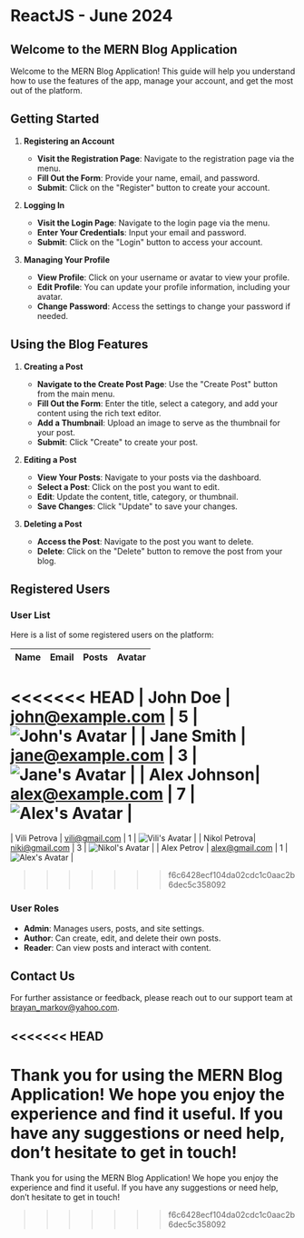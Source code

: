 # ReactJS - June 2024

## Welcome to the MERN Blog Application

Welcome to the MERN Blog Application! This guide will help you understand how to use the features of the app, manage your account, and get the most out of the platform.

## Getting Started

1. **Registering an Account**

   - **Visit the Registration Page**: Navigate to the registration page via the menu.
   - **Fill Out the Form**: Provide your name, email, and password.
   - **Submit**: Click on the "Register" button to create your account.

2. **Logging In**

   - **Visit the Login Page**: Navigate to the login page via the menu.
   - **Enter Your Credentials**: Input your email and password.
   - **Submit**: Click on the "Login" button to access your account.

3. **Managing Your Profile**

   - **View Profile**: Click on your username or avatar to view your profile.
   - **Edit Profile**: You can update your profile information, including your avatar.
   - **Change Password**: Access the settings to change your password if needed.

## Using the Blog Features

1. **Creating a Post**

   - **Navigate to the Create Post Page**: Use the "Create Post" button from the main menu.
   - **Fill Out the Form**: Enter the title, select a category, and add your content using the rich text editor.
   - **Add a Thumbnail**: Upload an image to serve as the thumbnail for your post.
   - **Submit**: Click "Create" to create your post.

2. **Editing a Post**

   - **View Your Posts**: Navigate to your posts via the dashboard.
   - **Select a Post**: Click on the post you want to edit.
   - **Edit**: Update the content, title, category, or thumbnail.
   - **Save Changes**: Click "Update" to save your changes.

3. **Deleting a Post**

   - **Access the Post**: Navigate to the post you want to delete.
   - **Delete**: Click on the "Delete" button to remove the post from your blog.

## Registered Users

### User List

Here is a list of some registered users on the platform:

| **Name**    | **Email**        | **Posts** | **Avatar**          |
|-------------|------------------|-----------|---------------------|
<<<<<<< HEAD
| John Doe    | john@example.com | 5         | ![John's Avatar](url-to-avatar)   |
| Jane Smith  | jane@example.com | 3         | ![Jane's Avatar](url-to-avatar)   |
| Alex Johnson| alex@example.com | 7         | ![Alex's Avatar](url-to-avatar)   |
=======
| Vili Petrova | vili@gmail.com  |   1       | ![Vili's Avatar](avatar54962cc33-23b6-4ab2-88e7-4c34402f7488.jpg)    |
| Nikol Petrova| niki@gmail.com  |   3       | ![Nikol's Avatar](avatar721bc3282-85cd-4c43-850c-edf9b37f5595.jpg)   |
| Alex Petrov  | alex@gmail.com  |   1       | ![Alex's Avatar](avatar11891724a4-6805-46f6-ae7e-359e6ccd1099.jpg)   |
>>>>>>> f6c6428ecf104da02cdc1c0aac2b6dec5c358092

### User Roles

- **Admin**: Manages users, posts, and site settings.
- **Author**: Can create, edit, and delete their own posts.
- **Reader**: Can view posts and interact with content.

## Contact Us

For further assistance or feedback, please reach out to our support team at [brayan_markov@yahoo.com](mailto:brayan_markov@yahoo.com).

<<<<<<< HEAD
---

Thank you for using the MERN Blog Application! We hope you enjoy the experience and find it useful. If you have any suggestions or need help, don’t hesitate to get in touch!
=======
Thank you for using the MERN Blog Application! We hope you enjoy the experience and find it useful. If you have any suggestions or need help, don’t hesitate to get in touch!

>>>>>>> f6c6428ecf104da02cdc1c0aac2b6dec5c358092
